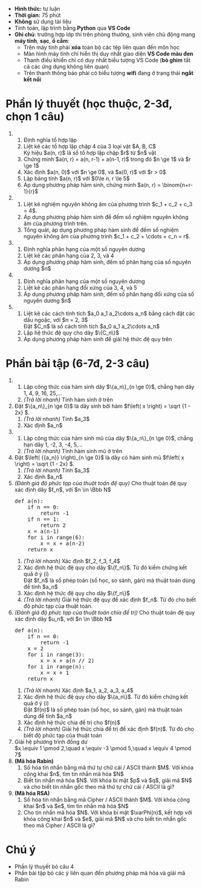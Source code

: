 * **Hình thức:** tự luận
* **Thời gian:** 75 phút
* **Không** sử dụng tài liệu
* Tính toán, lập trình bằng **Python** qua **VS Code**
* **Ghi chú**: trường hợp lớp thi trên phòng thường, sinh viên chủ động mang **máy tính**, **sạc**, **ổ cắm**:
  + Trên máy tính phải **xóa** toàn bộ các tệp liên quan đến môn học
  + Màn hình máy tính chỉ hiển thị duy nhất giao diện **VS Code màu đen**
  + Thanh điều khiển chỉ có duy nhất biểu tượng VS Code (**bỏ ghim** tất cả các ứng dụng không liên quan)
  + Trên thanh thông báo phải có biểu tượng **wifi** đang ở trạng thái **ngắt kết nối**

# Phần lý thuyết (học thuộc, 2-3đ, chọn 1 câu)
<ol>
  <li>
    <ol>
      <li>Định nghĩa tổ hợp lặp</li>
      <li>Liệt kê các tổ hợp lặp chập 4 của 3 loại vật $A, B, C$</li>
      Ký hiệu $a(n, r)$ là số tổ hợp lặp chập $r$ từ $n$ vật
      <li>Chứng minh $a(n, r) = a(n, r-1) + a(n-1, r)$ trong đó $n \ge 1$ và $r \ge 1$</li>
      <li>Xác định $a(n, 0)$ với $n \ge 0$, và $a(0, r)$ với $r > 0$</li>
      <li>Lập bảng tính $a(n, r)$ với $0\le n, r \le 5$</li>
      <li>Áp dụng phương pháp hàm sinh, chứng minh $a(n, r) = \binom{n+r-1}{r}$</li>
    </ol>
  </li>

  <li>
    <ol>
      <li>Liệt kê nghiệm nguyên không âm của phương trình $c_1 + c_2 + c_3 = 4$.</li>
      <li>Áp dụng phương pháp hàm sinh để đếm số nghiệm nguyên không âm của phương trình trên.</li>
      <li>Tổng quát, áp dụng phương pháp hàm sinh để đếm số nghiệm nguyên không âm của phương trình $c_1 + c_2 + \cdots + c_n = r$.</li>
    </ol>
  </li>

  <li>
    <ol>
      <li>Định nghĩa phân hạng của một số nguyên dương</li>
      <li>Liệt kê các phân hạng của 2, 3, và 4</li>
      <li>Áp dụng phương pháp hàm sinh, đếm số phân hạng của số nguyên dương $n$</li>
   </ol>
  </li>
 
  <li>
    <ol>
      <li>Định nghĩa phân hạng của một số nguyên dương</li>
      <li>Liệt kê các phân hạng đối xứng của 3, 4, và 5</li>
      <li>Áp dụng phương pháp hàm sinh, đếm số phân hạng đối xứng của số nguyên dương $n$</li>
    </ol>
  </li>
 
  <li>
    <ol>
      <li>Liệt kê các cách tính tích $a_0 a_1 a_2\cdots a_n$ bằng cách đặt các dấu ngoặc, với $n = 2, 3$</li>
      Đặt $C_n$ là số cách tính tích $a_0 a_1 a_2\cdots a_n$
      <li>Lập hệ thức đệ quy cho dãy $\{C_n\}$</li>
      <li>Áp dụng phương pháp hàm sinh để giải hệ thức đệ quy trên</li>  
    </ol>
  </li>
</ol>

# Phần bài tập (6-7đ, 2-3 câu)
<ol>
  <li>
    <ol>
      <li>Lập công thức của hàm sinh dãy $\{a_n\}_{n \ge 0}$, chẳng hạn dãy 1, 4, 9, 16, 25,...</li>
      <li><i>(Trả lời nhanh)</i> Tính hàm sinh ở trên</li>
    </ol>
    
  </li>
 
  <li>
    Đặt $\{a_n\}_{n \ge 0}$ là dãy sinh bởi hàm $f\left( x \right) = \sqrt {1 - 2x} $.
    <ol>
      <li><i>(Trả lời nhanh)</i> Tính $a_3$</li>
      <li>Xác định $a_n$</li>
    </ol>
  </li>

  <li>
    <ol>
      <li>Lập công thức của hàm sinh mũ của dãy $\{a_n\}_{n \ge 0}$, chẳng hạn dãy 1, -2, 3, -4, 5,...</li>
      <li><i>(Trả lời nhanh)</i> Tính hàm sinh mũ ở trên</li>
    </ol>
  </li>
 
  <li>
    Đặt $\left( {{a_n}} \right)_{n \ge 0}$ là dãy có hàm sinh mũ $f\left( x \right) = \sqrt {1 - 2x} $.
    <ol>
      <li><i>(Trả lời nhanh)</i> Tính $a_3$</li>
      <li>Xác định $a_n$</li>
    </ol>
  </li>

 <li><i>(Đánh giá độ phức tạp của thuật toán đệ quy)</i>
   Cho thuật toán đệ quy xác định dãy $f_n$, với $n \in \Bbb N$
<pre>
def a(n):
    if n == 0:
        return -1
    if n == 1:
        return 2
    x = a(n-1)
    for i in range(6):
        x = x + a(n-2)
    return x
</pre>
   <ol>
     <li><i>(Trả lời nhanh)</i> Xác định $f_2, f_3, f_4$</li>
     <li>Xác định hệ thức đệ quy cho dãy $\{f_n\}$. Từ đó kiểm chứng kết quả ở ý (i)</li>
     Đặt $f_n$ là số phép toán (số học, so sánh, gán) mà thuật toán dùng để tính $a_n$
     <li>Xác định hệ thức đệ quy cho dãy $\{f_n\}$</li>
     <li><i>(Trả lời nhanh)</i> Giải hệ thức đệ quy để xác định $f_n$. Từ đó cho biết độ phức tạp của thuật toán.</li>
   </ol>
 </li>

  <li><i>(Đánh giá độ phức tạp của thuật toán chia để trị)</i>
    Cho thuật toán đệ quy xác định dãy $u_n$, với $n \in \Bbb N$
<pre>
def a(n):
    if n == 0:
        return -1
    x = 2
    for i in range(3):
        x = x + a(n // 2)
    for i in range(n):
        x = x + 1
    return x
</pre>
  <ol>
   <li><i>(Trả lời nhanh)</i> Xác định $a_1, a_2, a_3, a_4$</li>
     <li>Xác định hệ thức đệ quy cho dãy $\{a_n\}$. Từ đó kiểm chứng kết quả ở ý (i)</li>
     Đặt $f(n)$ là số phép toán (số học, so sánh, gán) mà thuật toán dùng để tính $a_n$
     <li>Xác định hệ thức chia để trị cho $f(n)$</li>
     <li><i>(Trả lời nhanh)</i> Giải hệ thức chia để trị để xác định $f(n)$. Từ đó cho biết độ phức tạp của thuật toán</li>
   </ol>
  </li>

  <li>
    Giải hệ phương trình đồng dư<br>
    $x \equiv 1 \pmod 2,\quad x \equiv -3 \pmod 5,\quad x \equiv 4 \pmod 7$
  </li>
 
  <li><b>(Mã hóa Rabin)</b>
    <ol>
      <li>Số hóa tin nhắn bằng mã thứ tự chữ cái / ASCII thành $M$. Với khóa công khai $n$, tìm tin nhắn mã hóa $N$</li>
      <li>Biết tin nhắn mã hóa $N$. Với khóa bí mật $p$ và $q$, giải mã $N$ và cho biết tin nhắn gốc theo mã thứ tự chữ cái / ASCII là gì?</li>
    </ol>
  </li>
 
  <li><b>(Mã hóa RSA)</b>
    <ol>
      <li>Số hóa tin nhắn bằng mã Cipher / ASCII thành $M$. Với khóa công khai $n$ và $e$, tìm tin nhắn mã hóa $N$</li>
      <li>Cho tin nhắn mã hóa $N$. Với khóa bí mật $\varPhi(n)$, kết hợp với khóa công khai $n$ và $e$, giải mã $N$ và cho biết tin nhắn gốc theo mã Cipher / ASCII là gì?</li>
    </ol>
  </li>
</ol>


# Chú ý
  * Phần lý thuyết bỏ câu 4
  * Phần bài tập bỏ các ý liên quan đến phương pháp mã hóa và giải mã Rabin
